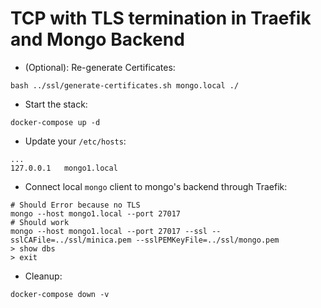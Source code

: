 # TCP with TLS termination in Traefik and Mongo Backend

* (Optional): Re-generate Certificates:

```shell
bash ../ssl/generate-certificates.sh mongo.local ./
```

* Start the stack:

```shell
docker-compose up -d
```

* Update your `/etc/hosts`:

```text
...
127.0.0.1   mongo1.local
```

* Connect local `mongo` client to mongo's backend through Traefik:

```shell
# Should Error because no TLS
mongo --host mongo1.local --port 27017
# Should work
mongo --host mongo1.local --port 27017 --ssl --sslCAFile=../ssl/minica.pem --sslPEMKeyFile=../ssl/mongo.pem
> show dbs
> exit
```

* Cleanup:

```shell
docker-compose down -v
```
